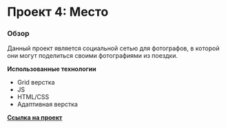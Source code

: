 # Проект 4: Место

### Обзор

Данный проект является социальной сетью для фотографов, в которой они могут поделиться своими фотографиями из поездки.

**Использованные технологии**

* Grid верстка
* JS
* HTML/CSS
* Адаптивная верстка


**[Ссылка на проект](https://tyumen-777.github.io/mesto/index.html)**


